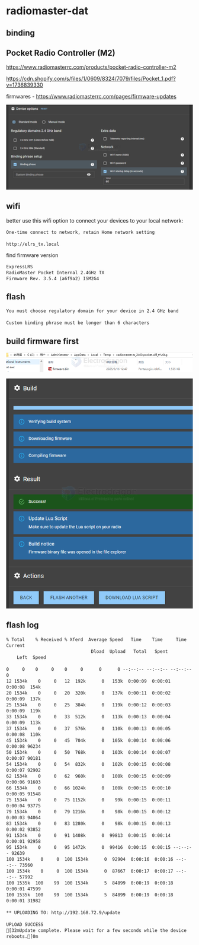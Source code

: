 
# radiomaster-dat


## binding 

## Pocket Radio Controller (M2)


https://www.radiomasterrc.com/products/pocket-radio-controller-m2

https://cdn.shopify.com/s/files/1/0609/8324/7079/files/Pocket_1.pdf?v=1736839330

firmwares - https://www.radiomasterrc.com/pages/firmware-updates


![](2025-05-16-12-45-54.png)

## wifi 

better use this wifi option to connect your devices to your local network: 

    One-time connect to network, retain Home network setting

    http://elrs_tx.local


find firmware version 

    ExpressLRS
    RadioMaster Pocket Internal 2.4GHz TX
    Firmware Rev. 3.5.4 (a6f9a2) ISM2G4


## flash 

    You must choose regulatory domain for your device in 2.4 GHz band

    Custom binding phrase must be longer than 6 characters


## build firmware first 

![](2025-05-16-12-47-56.png)

![](2025-05-16-12-48-22.png)


## flash log 

    % Total    % Received % Xferd  Average Speed   Time    Time     Time  Current
                                    Dload  Upload   Total   Spent
        Left  Speed

    0     0    0     0    0     0      0      0 --:--:-- --:--:-- --:--:--     0
    12 1534k    0     0   12  192k      0   153k  0:00:09  0:00:01  0:00:08  154k
    20 1534k    0     0   20  320k      0   137k  0:00:11  0:00:02  0:00:09  137k
    25 1534k    0     0   25  384k      0   119k  0:00:12  0:00:03  0:00:09  119k
    33 1534k    0     0   33  512k      0   113k  0:00:13  0:00:04  0:00:09  113k
    37 1534k    0     0   37  576k      0   110k  0:00:13  0:00:05  0:00:08  110k
    45 1534k    0     0   45  704k      0   105k  0:00:14  0:00:06  0:00:08 96234
    50 1534k    0     0   50  768k      0   103k  0:00:14  0:00:07  0:00:07 90181
    54 1534k    0     0   54  832k      0   102k  0:00:15  0:00:08  0:00:07 92902
    62 1534k    0     0   62  960k      0   100k  0:00:15  0:00:09  0:00:06 91603
    66 1534k    0     0   66 1024k      0   100k  0:00:15  0:00:10  0:00:05 91548
    75 1534k    0     0   75 1152k      0    99k  0:00:15  0:00:11  0:00:04 93775
    79 1534k    0     0   79 1216k      0    98k  0:00:15  0:00:12  0:00:03 94064
    83 1534k    0     0   83 1280k      0    98k  0:00:15  0:00:13  0:00:02 93852
    91 1534k    0     0   91 1408k      0  99813  0:00:15  0:00:14  0:00:01 92958
    95 1534k    0     0   95 1472k      0  99416  0:00:15  0:00:15 --:--:-- 92639
    100 1534k    0     0  100 1534k      0  92904  0:00:16  0:00:16 --:--:-- 73560
    100 1534k    0     0  100 1534k      0  87667  0:00:17  0:00:17 --:--:-- 57992
    100 1535k  100    99  100 1534k      5  84899  0:00:19  0:00:18  0:00:01 47599
    100 1535k  100    99  100 1534k      5  84899  0:00:19  0:00:18  0:00:01 31982

    ** UPLOADING TO: http://192.168.72.9/update

    UPLOAD SUCCESS
    [32mUpdate complete. Please wait for a few seconds while the device reboots.[0m